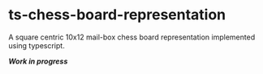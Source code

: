 # ts-chess-board-representation
A square centric 10x12 mail-box chess board representation implemented using typescript.

***Work in progress***

